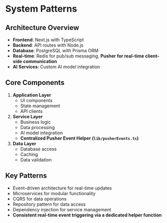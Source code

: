 # System Patterns

## Architecture Overview
- **Frontend**: Next.js with TypeScript
- **Backend**: API routes with Node.js
- **Database**: PostgreSQL with Prisma ORM
- **Real-time**: Redis for pub/sub messaging, **Pusher for real-time client-side communication**
- **AI Services**: Custom AI model integration

## Core Components
1. **Application Layer**
   - UI components
   - State management
   - API clients
2. **Service Layer**
   - Business logic
   - Data processing
   - AI model integration
   - **Centralized Pusher Event Helper (`lib/pusherEvents.ts`)**
3. **Data Layer**
   - Database access
   - Caching
   - Data validation

## Key Patterns
- Event-driven architecture for real-time updates
- Microservices for modular functionality
- CQRS for data operations
- Repository pattern for data access
- Dependency injection for service management
- **Consistent real-time event triggering via a dedicated helper function**
